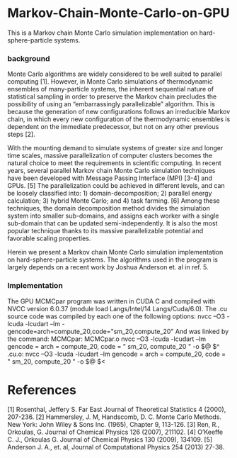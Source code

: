 # Markov-Chain-Monte-Carlo-on-GPU
This is a Markov chain Monte Carlo simulation implementation on hard-sphere-particle systems.

### background ###
Monte Carlo algorithms are widely considered to be well suited to parallel computing [1]. However, in Monte Carlo simulations of thermodynamic ensembles of many-particle systems, the inherent sequential nature of statistical sampling in order to preserve the Markov chain precludes the possibility of using an “embarrassingly parallelizable” algorithm. This is because the generation of new configurations follows an irreducible Markov chain, in which every new configuration of the thermodynamic ensembles is dependent on the immediate predecessor, but not on any other previous steps [2].

With the mounting demand to simulate systems of greater size and longer time scales, massive parallelization of computer clusters becomes the natural choice to meet the requirements in scientific computing. In recent years, several parallel Markov chain Monte Carlo simulation techniques have been developed with Message Passing Interface (MPI) [3-4] and GPUs. [5] The parallelization could be achieved in different levels, and can be loosely classified into: 1) domain-decomposition; 2) parallel energy calculation; 3) hybrid Monte Carlo; and 4) task farming. [6] Among these techniques, the domain decomposition method divides the simulation system into smaller sub-domains, and assigns each worker with a single sub-domain that can be updated semi-independently. It is also the most popular technique thanks to its massive parallelizable potential and favorable scaling properties.

Herein we present a Markov chain Monte Carlo simulation implementation on hard-sphere-particle systems. The algorithms used in the program is largely depends on a recent work by Joshua Anderson et. al in ref. 5.

### Implementation ###
The GPU MCMCpar program was written in CUDA C and compiled with NVCC version 6.0.37 (module load Langs/Intel/14 Langs/Cuda/6.0).
The .cu source code was compiled by each one of the following options:
nvcc –O3 -lcuda -lcudart –lm -gencode=arch=compute_20,code=\"sm_20,compute_20\"
And was linked by the command:
MCMCpar: MCMCpar.o
nvcc –O3 -lcuda -lcudart –lm gencode = arch = compute_20, code = \" sm_20, compute_20 \" -o $@ $^
.cu.o:
nvcc –O3 -lcuda -lcudart –lm gencode = arch = compute_20, code = \" sm_20, compute_20 \" -o $@ $<

# References
[1] Rosenthal, Jeffery S. Far East Journal of Theoretical Statistics 4 (2000), 207-236.
[2] Hammersley, J. M, Handscomb, D. C. Monte Carlo Methods. New York: John Wiley & Sons Inc. (1965), Chapter 9, 113-126.
[3] Ren, R., Orkoulas, G. Journal of Chemical Physics 126 (2007), 211102.
[4] O’Keeffe C. J., Orkoulas G. Journal of Chemical Physics 130 (2009), 134109.
[5] Anderson J. A., et. al, Journal of Computational Physics 254 (2013) 27-38.
